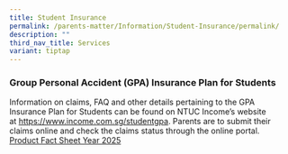 ```yaml
---
title: Student Insurance
permalink: /parents-matter/Information/Student-Insurance/permalink/
description: ""
third_nav_title: Services
variant: tiptap
---
```

<h3><strong>Group Personal Accident (GPA) Insurance Plan for Students</strong></h3>
<p>Information on claims, FAQ and other details pertaining to the GPA Insurance
Plan for Students can be found on NTUC Income’s website at&nbsp;<a href="https://www.income.com.sg/studentgpa" rel="noopener noreferrer" target="_blank">https://www.income.com.sg/studentgpa</a>.
Parents are to submit their claims online and check the claims status through
the online portal.
<br><a href="/files/Info Hub/2025/GPA_Product_Fact_Sheet__Year_2025_.pdf" rel="noopener nofollow" target="_blank">Product Fact Sheet Year 2025</a>
</p>